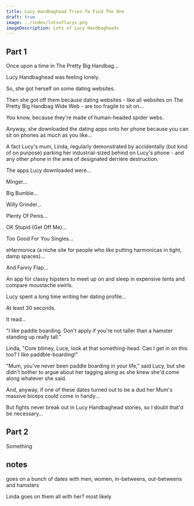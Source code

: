 ```yaml
---
title: Lucy Handbaghead Tries To Find The One
draft: true
image: ../index/lotsoflucys.png
imageDescription: Lots of Lucy Handbagheads
---
```

## Part 1

Once upon a time in The Pretty Big Handbag...

Lucy Handbaghead was feeling lonely.

So, she got herself on some dating websites.

Then she got off them because dating websites - like all websites on The Pretty Big Handbag Wide Web - are too fragile to sit on...

You know, because they're made of human-headed spider webs.

Anyway, she downloaded the dating apps onto her phone because you can sit on phones as much as you like...

A fact Lucy's mum, Linda, regularly demonstrated by accidentally (but kind of on purpose) parking her industrial-sized behind on Lucy's phone - and any other phone in the area of designated derrière destruction.

The apps Lucy downloaded were...

Minger...

Big Bumble...

Willy Grinder...

Plenty Of Penis...

OK Stupid (Get Off Me)...

Too Good For You Singles...

eHarmonica (a niche site for people who like putting harmonicas in tight, damp spaces)...

And Fanny Flap...

An app for classy hipsters to meet up on and sleep in expensive tents and compare moustache swirls.

Lucy spent a long time writing her dating profile...

At least 30 seconds.

It read...

"I like paddle boarding. Don't apply if you're not taller than a hamster standing up really tall." 

Linda, "Core blimey, Luce, look at that something-head. Can I get in on this too? I like paddble-boarding!"

"Mum, you've never been paddle boarding in your life," said Lucy, but she didn't bother to argue about her tagging along as she knew she'd come along whatever she said.

And, anyway, if one of these dates turned out to be a dud her Mum's massive biceps could come in handy...

But fights never break out in Lucy Handbaghead stories, so I doubt that'd be necessary...

## Part 2

Something

## notes

goes on a bunch of dates with men, women, in-betweens, out-betweens and hamsters

Linda goes on them all with her? most likely